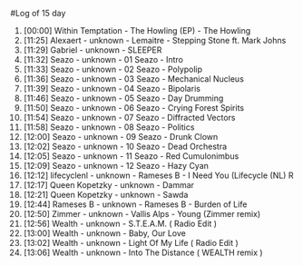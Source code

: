 #Log of 15 day

1. [00:00] Within Temptation - The Howling (EP) - The Howling
1. [11:25] Alexaert - unknown - Lemaitre - Stepping Stone ft. Mark Johns
1. [11:29] Gabriel - unknown - SLEEPER
1. [11:32] Seazo - unknown - 01 Seazo - Intro
1. [11:33] Seazo - unknown - 02 Seazo - Polypolip
1. [11:36] Seazo - unknown - 03 Seazo - Mechanical Nucleus
1. [11:39] Seazo - unknown - 04 Seazo - Bipolaris
1. [11:46] Seazo - unknown - 05 Seazo - Day Drumming
1. [11:50] Seazo - unknown - 06 Seazo - Crying Forest Spirits
1. [11:54] Seazo - unknown - 07 Seazo - Diffracted Vectors
1. [11:58] Seazo - unknown - 08 Seazo - Politics
1. [12:00] Seazo - unknown - 09 Seazo - Drunk Clown
1. [12:02] Seazo - unknown - 10 Seazo - Dead Orchestra
1. [12:05] Seazo - unknown - 11 Seazo - Red Cumulonimbus
1. [12:09] Seazo - unknown - 12 Seazo - Hazy Cyan
1. [12:12] lifecyclenl - unknown - Rameses B - I Need You (Lifecycle (NL) R
1. [12:17] Queen Kopetzky - unknown - Dammar
1. [12:21] Queen Kopetzky - unknown - Sawda
1. [12:44] Rameses B - unknown - Rameses B - Burden of Life
1. [12:50] Zimmer - unknown - Vallis Alps - Young (Zimmer remix)
1. [12:56] Wealth - unknown - S.T.E.A.M.  ( Radio Edit )
1. [13:00] Wealth - unknown - Baby, Our Love
1. [13:02] Wealth - unknown - Light Of My Life  ( Radio Edit )
1. [13:06] Wealth - unknown - Into The Distance ( WEALTH remix )
